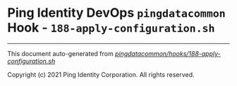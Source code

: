 
# Ping Identity DevOps `pingdatacommon` Hook - `188-apply-configuration.sh`

---
This document auto-generated from _[pingdatacommon/hooks/188-apply-configuration.sh](https://github.com/pingidentity/pingidentity-docker-builds/blob/master/pingdatacommon/hooks/188-apply-configuration.sh)_

Copyright (c) 2021 Ping Identity Corporation. All rights reserved.
